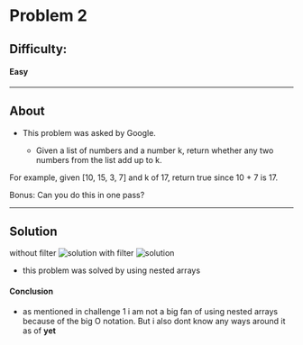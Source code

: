 # Problem 2

## Difficulty:

#### Easy

---

## About

- This problem was asked by Google.

  - Given a list of numbers and a number k, return whether any two numbers from the list add up to k.

For example, given [10, 15, 3, 7] and k of 17, return true since 10 + 7 is 17.

Bonus: Can you do this in one pass?

---

## Solution

without filter
![solution](http://imageshack.com/a/img923/3820/JDW9rP.png)
with filter
![solution](http://imageshack.com/a/img923/5017/snpXVU.png)

- this problem was solved by using nested arrays

#### Conclusion

- as mentioned in challenge 1 i am not a big fan of using nested arrays because of the big O notation. But i also dont know any ways around it as of **yet**
